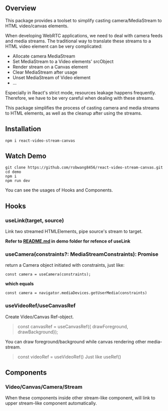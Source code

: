 ## Overview 
This package provides a toolset to simplify casting camera/MediaStream to HTML video/canvas elements.

When developing WebRTC applications, we need to deal with camera feeds and media streams. The traditional way to translate these streams to a HTML video element can be very complicated:
- Allocate camera MediaStream
- Set MediaStream to a Video elements' srcObject
- Render stream on a Canvas element
- Clear MediaStream after usage
- Unset MediaStream of Video element
- ...  

Especially in React's strict mode, resources leakage happens frequently. Therefore, we have to be very careful when dealing with these streams.

This package simplifies the process of casting camera and media streams to HTML elements, as well as the cleanup after using the streams.

## Installation
```
npm i react-video-stream-canvas
```

## Watch Demo
```
git clone https://github.com/robwang8456/react-video-stream-canvas.git
cd demo
npm i
npm run dev
```
You can see the usages of Hooks and Components.

## Hooks
### useLink(target, source)
Link two streamed HTMLElements, pipe source's stream to target.

**Refer to [README.md](https://github.com/robwang8456/react-video-stream-canvas/blob/0.1/demo/README.md) in demo folder for refence of useLink**

### useCamera(constraints?: MediaStreamConstraints): Promise<MediaStream>
return a Camera object initiated with constraints, just like:
```
const camera = useCamera(constraints);
```
**which equals**
```
const camera = navigator.mediaDevices.getUserMedia(constraints)
```

### useVideoRef/useCanvasRef
Create Video/Canvas Ref-object. 
> const canvasRef = useCanvasRef({ drawForeground, drawBackground});

You can draw foreground/background while canvas rendering other media-stream.
> const videoRef = useVideoRef()
Just like useRef<HTMLVideoElement>()

## Components
### Video/Canvas/Camera/Stream
When these components inside other stream-like component, will link to upper stream-like component automatically.
